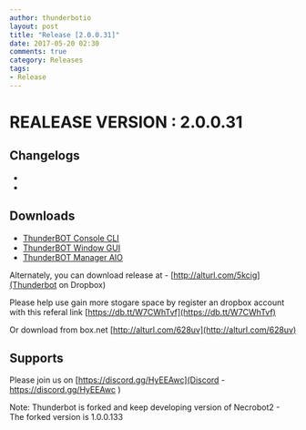 ```yaml
---
author: thunderbotio
layout: post
title: "Release [2.0.0.31]"
date: 2017-05-20 02:30
comments: true
category: Releases
tags:
- Release
---
```


# REALEASE VERSION : 2.0.0.31

## Changelogs
- 
- 

## Downloads
- [ThunderBOT Console CLI](/releases/2.0.0.31/ThunderBOT.CLI.zip)
- [ThunderBOT Window GUI](/releases/2.0.0.31/ThunderBOT.Win.zip)
- [ThunderBOT Manager AIO](/releases/2.0.0.31/ThunderBOT.Manager.zip)

Alternately, you can download release at - [http://alturl.com/5kcig](Thunderbot on Dropbox)

Please help use gain more stogare space by register an dropbox account with this referal link [https://db.tt/W7CWhTvf](https://db.tt/W7CWhTvf)

Or download from box.net [http://alturl.com/628uv](http://alturl.com/628uv)

## Supports

Please join us on [https://discord.gg/HyEEAwc](Discord - https://discord.gg/HyEEAwc )

Note: Thunderbot is forked and keep developing version of Necrobot2 - The forked version is 1.0.0.133
